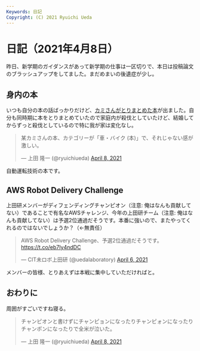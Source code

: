 ```yaml
---
Keywords: 日記
Copyright: (C) 2021 Ryuichi Ueda
---
```


# 日記（2021年4月8日）

昨日、新学期のガイダンスがあって新学期の仕事は一区切りで、本日は投稿論文のブラッシュアップをしてました。まだめまいの後遺症が少し。

## 身内の本

いつも自分の本の話ばっかりだけど、[カミさんがとりまとめた本](https://amzn.to/3t1VWSh)が出ました。自分も同時期に本をとりまとめていたので家庭内が殺伐としていたけど、結婚してからずっと殺伐としているので特に我が家は変化なし。

<blockquote class="twitter-tweet" data-partner="tweetdeck"><p lang="ja" dir="ltr">某カミさんの本、カテゴリーが「車・バイク (本)」で、それじゃない感が激しい。</p>&mdash; 上田 隆一 (@ryuichiueda) <a href="https://twitter.com/ryuichiueda/status/1380146584776663047?ref_src=twsrc%5Etfw">April 8, 2021</a></blockquote>
<script async src="https://platform.twitter.com/widgets.js" charset="utf-8"></script>


自動運転技術の本です。


## AWS Robot Delivery Challenge

上田研メンバーがディフェンディングチャンピオン（注意: 俺はなんも貢献してない）であることで有名なAWSチャレンジ、今年の上田研チーム（注意: 俺はなんも貢献してない）は予選2位通過だそうです。本番に強いので、またやってくれるのではないでしょうか？（←無責任）

<blockquote class="twitter-tweet" data-partner="tweetdeck"><p lang="ja" dir="ltr">AWS Robot Delivery Challenge、予選2位通過だそうです。<a href="https://t.co/eb7Iy4ndDC">https://t.co/eb7Iy4ndDC</a></p>&mdash; CIT未ロボ上田研 (@uedalaboratory) <a href="https://twitter.com/uedalaboratory/status/1379335114174291968?ref_src=twsrc%5Etfw">April 6, 2021</a></blockquote>
<script async src="https://platform.twitter.com/widgets.js" charset="utf-8"></script>

メンバーの皆様、とりあえずは本戦に集中していただければと。


## おわりに

周囲がすごいですね寝る。

<blockquote class="twitter-tweet" data-partner="tweetdeck"><p lang="ja" dir="ltr">チャンピオンと書けずにチャンピョンになったりチャンピォンになったりチャンポンになったりで全米が泣いた。</p>&mdash; 上田 隆一 (@ryuichiueda) <a href="https://twitter.com/ryuichiueda/status/1380148977002283010?ref_src=twsrc%5Etfw">April 8, 2021</a></blockquote>
<script async src="https://platform.twitter.com/widgets.js" charset="utf-8"></script>




